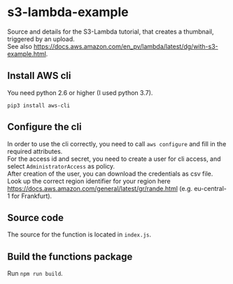 # s3-lambda-example

Source and details for the S3-Lambda tutorial, that creates a thumbnail, triggered by an upload.  
See also https://docs.aws.amazon.com/en_pv/lambda/latest/dg/with-s3-example.html.

## Install AWS cli

You need python 2.6 or higher (I used python 3.7).

```shell
pip3 install aws-cli
```

## Configure the cli

In order to use the cli correctly, you need to call `aws configure` and fill in the required attributes.  
For the access id and secret, you need to create a user for cli access, and select `AdministratorAccess` as policy.  
After creation of the user, you can download the credentials as csv file.  
Look up the correct region identifier for your region here https://docs.aws.amazon.com/general/latest/gr/rande.html (e.g. eu-central-1 for Frankfurt).

## Source code

The source for the function is located in `index.js`.  

## Build the functions package

Run `npm run build`.
